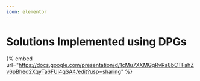 ```yaml
---
icon: elementor
---
```


# Solutions Implemented using DPGs



{% embed url="https://docs.google.com/presentation/d/1cMu7XXMGgRvRa8bCTFahZv6pBhed2XqyTa6FUi4qSA4/edit?usp=sharing" %}
